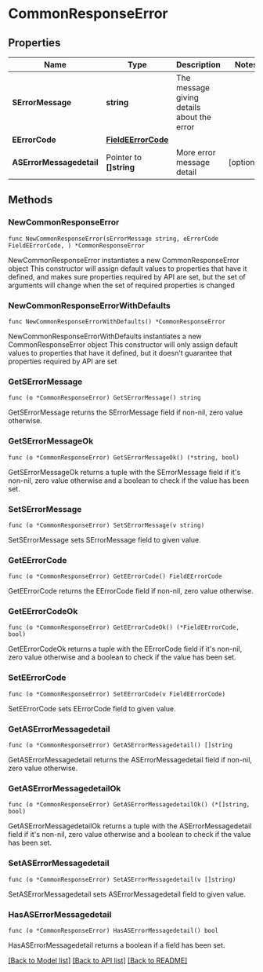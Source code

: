 # CommonResponseError

## Properties

Name | Type | Description | Notes
------------ | ------------- | ------------- | -------------
**SErrorMessage** | **string** | The message giving details about the error | 
**EErrorCode** | [**FieldEErrorCode**](FieldEErrorCode.md) |  | 
**ASErrorMessagedetail** | Pointer to **[]string** | More error message detail | [optional] 

## Methods

### NewCommonResponseError

`func NewCommonResponseError(sErrorMessage string, eErrorCode FieldEErrorCode, ) *CommonResponseError`

NewCommonResponseError instantiates a new CommonResponseError object
This constructor will assign default values to properties that have it defined,
and makes sure properties required by API are set, but the set of arguments
will change when the set of required properties is changed

### NewCommonResponseErrorWithDefaults

`func NewCommonResponseErrorWithDefaults() *CommonResponseError`

NewCommonResponseErrorWithDefaults instantiates a new CommonResponseError object
This constructor will only assign default values to properties that have it defined,
but it doesn't guarantee that properties required by API are set

### GetSErrorMessage

`func (o *CommonResponseError) GetSErrorMessage() string`

GetSErrorMessage returns the SErrorMessage field if non-nil, zero value otherwise.

### GetSErrorMessageOk

`func (o *CommonResponseError) GetSErrorMessageOk() (*string, bool)`

GetSErrorMessageOk returns a tuple with the SErrorMessage field if it's non-nil, zero value otherwise
and a boolean to check if the value has been set.

### SetSErrorMessage

`func (o *CommonResponseError) SetSErrorMessage(v string)`

SetSErrorMessage sets SErrorMessage field to given value.


### GetEErrorCode

`func (o *CommonResponseError) GetEErrorCode() FieldEErrorCode`

GetEErrorCode returns the EErrorCode field if non-nil, zero value otherwise.

### GetEErrorCodeOk

`func (o *CommonResponseError) GetEErrorCodeOk() (*FieldEErrorCode, bool)`

GetEErrorCodeOk returns a tuple with the EErrorCode field if it's non-nil, zero value otherwise
and a boolean to check if the value has been set.

### SetEErrorCode

`func (o *CommonResponseError) SetEErrorCode(v FieldEErrorCode)`

SetEErrorCode sets EErrorCode field to given value.


### GetASErrorMessagedetail

`func (o *CommonResponseError) GetASErrorMessagedetail() []string`

GetASErrorMessagedetail returns the ASErrorMessagedetail field if non-nil, zero value otherwise.

### GetASErrorMessagedetailOk

`func (o *CommonResponseError) GetASErrorMessagedetailOk() (*[]string, bool)`

GetASErrorMessagedetailOk returns a tuple with the ASErrorMessagedetail field if it's non-nil, zero value otherwise
and a boolean to check if the value has been set.

### SetASErrorMessagedetail

`func (o *CommonResponseError) SetASErrorMessagedetail(v []string)`

SetASErrorMessagedetail sets ASErrorMessagedetail field to given value.

### HasASErrorMessagedetail

`func (o *CommonResponseError) HasASErrorMessagedetail() bool`

HasASErrorMessagedetail returns a boolean if a field has been set.


[[Back to Model list]](../README.md#documentation-for-models) [[Back to API list]](../README.md#documentation-for-api-endpoints) [[Back to README]](../README.md)


